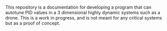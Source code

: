 This repository is a documentation for developing a program that can autotune PID values in a 3 dimensional highly dynamic systems such as a drone.
This is a work in progress, and is not meant for any critical systems but as a proof of concept.



